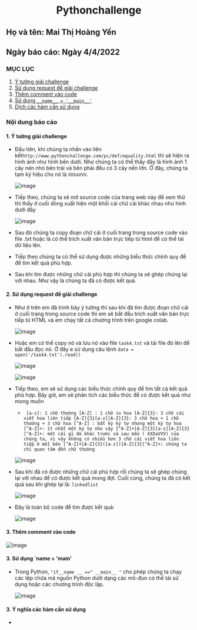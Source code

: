 # <div align="center"><p>Pythonchallenge</p></div>
 ## Họ và tên: Mai Thị Hoàng Yến
 ## Ngày báo cáo: Ngày 4/4/2022
 ### MỤC LỤC
 1. [Ý tưởng giải challenge](#gioithieu)      
 2. [Sử dụng request để giải challenge](#gioithieu)
 3. [Thêm comment vào code](#gioithieu)
 4. [Sử dụng `__name__ = '__main__'`](#gioithieu)
 5. [Dịch các hàm cần sử dụng](#gioithieu) 

### Nội dung báo cáo 
#### 1. Ý tưởng giải challenge <a name="gioithieu"></a>

  - Đầu tiên, khi chúng ta nhấn vào liên kết`http://www.pythonchallenge.com/pc/def/equality.html` thì sẽ hiện ra hình ảnh như hình bên dưới. Như chúng ta có thể thấy đây là hình ảnh 1 cây nén nhỏ bên trái và bên phải đều có 3 cây nến lớn. Ở đây, chúng ta tạm ký hiệu cho nó là `XXXaVVV`.
    
    ![image](https://user-images.githubusercontent.com/101852647/161515482-fc906d5e-7b5e-4c63-b8b7-86d8c748a5cd.png)
    
  - Tiếp theo, chúng ta sẽ mở source code của trang web này để xem thử thì thấy ở cuối dòng xuất hiện một khối cái chữ cái khác nhau như hình dưới đây
  
    ![image](https://user-images.githubusercontent.com/101852647/161515500-2c73c905-32ee-4c9b-9d67-f9d919c1ee2b.png)
  
  - Sau đó chúng ta copy đoạn chữ cái ở cuối trang trong source code vào file .txt hoặc là có thể trích xuất văn bản trực tiếp từ html để có thể tải dữ liệu lên.
  - Tiếp theo chúng ta có thể sử dụng được những biểu thức chính quy để để tìm kết quả phù hợp.
  - Sau khi tìm được những chữ cái phù hợp thì chúng ta sẽ ghép chúng lại với nhau. Như vậy là chúng ta đã có được kết quả.
  
#### 2. Sử dụng request để giải challenge <a name="gioithieu"></a>  
   
- Như ở trên em đã trình bày ý tưởng thì sau khi đã tìm được đoạn chữ cái ở cuối trang trong source code thì em sẽ bắt đầu trích xuất văn bản trực tiếp từ HTML và em chạy tất cả chương trình trên google colab.
  
    ![image](https://user-images.githubusercontent.com/101852647/161509487-4cab38e1-eb67-4722-8e59-651486c41c30.png)
    
- Hoặc em có thể copy nó và lưu nó vào file `task4.txt` và tải file đó lên để bắt đầu đọc nó. Ở đây e sử dụng câu lệnh `data = open('/task4.txt').read()` 

    ![image](https://user-images.githubusercontent.com/101852647/161515548-6e5d5eea-7969-449f-a2d7-84702725e622.png)
    
    ![image](https://user-images.githubusercontent.com/101852647/161508312-92399a61-1b5a-4c7f-9da1-c57408a0b898.png)
    
- Tiếp theo, em sẽ sử dụng các biểu thức chính quy để tìm tất cả kết quả phù hợp. Bây giờ, em sẽ phân tích các biểu thức để có được kết quả như mong muốn
  - ` [a-z]: 1 chữ thường
      [A-Z] : 1 chữ in hoa
      [A-Z]{3}: 3 chữ cái viết hoa liên tiếp
      [A-Z]{3}[a-z][A-Z]{3}: 3 chữ hoa + 1 chữ thường + 3 chữ hoa
      [^A-Z] : bất kỳ ký tự nhưng một ký tự hoa
      [^A-Z]+: ít nhất một ký tự như vậy
      [^A-Z]+[A-Z]{3}[a-z][A-Z]{3}[^A-Z]+: một cái gì đó khác trước và sau mẫu ( XXXaVVV) của chúng ta, vì vậy không có nhiều hơn 3 chữ cái viết hoa liên tiếp ở mỗi bên
      [^A-Z]+[A-Z]{3}([a-z])[A-Z]{3}[^A-Z]+: chúng ta chỉ quan tâm đến chữ thường`
      
   ![image](https://user-images.githubusercontent.com/101852647/161511501-ce2d278b-fade-410e-8c09-86fddf725369.png)
    
- Sau khi đã có được những chữ cái phù hợp rồi chúng ta sẽ ghép chúng lại với nhau để có được kết quả mong đợi. Cuối cùng, chúng ta đã có kết quả sau khi ghép lại là: `linkedlist`

    ![image](https://user-images.githubusercontent.com/101852647/161512139-8d65a864-6f0a-4724-8f07-53d0d67ec3c5.png)
      
- Đây là toàn bộ code để tìm được kết quả:

    ![image](https://user-images.githubusercontent.com/101852647/161513103-a8574562-8bec-4841-840d-adf600ec692d.png)

#### 3. Thêm comment vào code<a name="gioithieu"></a>  

   ![image](https://user-images.githubusercontent.com/101852647/161561356-ed9d675e-264e-45af-85d0-d7154e3b267c.png)

#### 3. Sử dụng `__name__ = '__main__'<a name="gioithieu"></a>

 - Trong Python, `"if__name __ ==" __main__ "` cho phép chúng ta chạy các tệp chứa mã nguồn Python dưới dạng các mô-đun có thể tái sử dụng hoặc các chương trình độc lập.
 
   ![image](https://user-images.githubusercontent.com/101852647/161567970-cc0e6f26-f4a2-4760-b1c3-fb6c38707358.png)
   
#### 3. Ý nghĩa các hàm cần sử dụng <a name="gioithieu"></a>

 - 
